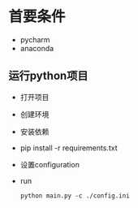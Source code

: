 # 首要条件

- pycharm
- anaconda

## 运行python项目

- 打开项目

- 创建环境

- 安装依赖

- pip install -r requirements.txt 

- 设置configuration


- run
  ~~~
  python main.py -c ./config.ini
  ~~~
  